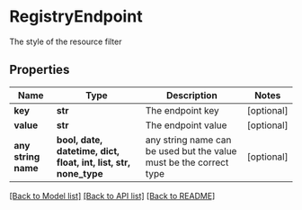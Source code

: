 # RegistryEndpoint

The style of the resource filter

## Properties
Name | Type | Description | Notes
------------ | ------------- | ------------- | -------------
**key** | **str** | The endpoint key | [optional] 
**value** | **str** | The endpoint value | [optional] 
**any string name** | **bool, date, datetime, dict, float, int, list, str, none_type** | any string name can be used but the value must be the correct type | [optional]

[[Back to Model list]](../README.md#documentation-for-models) [[Back to API list]](../README.md#documentation-for-api-endpoints) [[Back to README]](../README.md)


